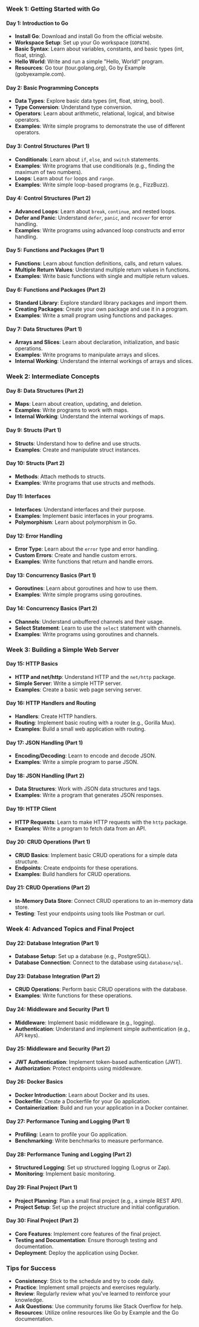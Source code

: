 ### Week 1: Getting Started with Go

#### Day 1: Introduction to Go
- **Install Go**: Download and install Go from the official website.
- **Workspace Setup**: Set up your Go workspace (`GOPATH`).
- **Basic Syntax**: Learn about variables, constants, and basic types (int, float, string).
- **Hello World**: Write and run a simple "Hello, World!" program.
- **Resources**: Go tour (tour.golang.org), Go by Example (gobyexample.com).

#### Day 2: Basic Programming Concepts
- **Data Types**: Explore basic data types (int, float, string, bool).
- **Type Conversion**: Understand type conversion.
- **Operators**: Learn about arithmetic, relational, logical, and bitwise operators.
- **Examples**: Write simple programs to demonstrate the use of different operators.

#### Day 3: Control Structures (Part 1)
- **Conditionals**: Learn about `if`, `else`, and `switch` statements.
- **Examples**: Write programs that use conditionals (e.g., finding the maximum of two numbers).
- **Loops**: Learn about `for` loops and `range`.
- **Examples**: Write simple loop-based programs (e.g., FizzBuzz).

#### Day 4: Control Structures (Part 2)
- **Advanced Loops**: Learn about `break`, `continue`, and nested loops.
- **Defer and Panic**: Understand `defer`, `panic`, and `recover` for error handling.
- **Examples**: Write programs using advanced loop constructs and error handling.

#### Day 5: Functions and Packages (Part 1)
- **Functions**: Learn about function definitions, calls, and return values.
- **Multiple Return Values**: Understand multiple return values in functions.
- **Examples**: Write basic functions with single and multiple return values.

#### Day 6: Functions and Packages (Part 2)
- **Standard Library**: Explore standard library packages and import them.
- **Creating Packages**: Create your own package and use it in a program.
- **Examples**: Write a small program using functions and packages.

#### Day 7: Data Structures (Part 1)
- **Arrays and Slices**: Learn about declaration, initialization, and basic operations.
- **Examples**: Write programs to manipulate arrays and slices.
- **Internal Working**: Understand the internal workings of arrays and slices.

### Week 2: Intermediate Concepts

#### Day 8: Data Structures (Part 2)
- **Maps**: Learn about creation, updating, and deletion.
- **Examples**: Write programs to work with maps.
- **Internal Working**: Understand the internal workings of maps.

#### Day 9: Structs (Part 1)
- **Structs**: Understand how to define and use structs.
- **Examples**: Create and manipulate struct instances.

#### Day 10: Structs (Part 2)
- **Methods**: Attach methods to structs.
- **Examples**: Write programs that use structs and methods.

#### Day 11: Interfaces
- **Interfaces**: Understand interfaces and their purpose.
- **Examples**: Implement basic interfaces in your programs.
- **Polymorphism**: Learn about polymorphism in Go.

#### Day 12: Error Handling
- **Error Type**: Learn about the `error` type and error handling.
- **Custom Errors**: Create and handle custom errors.
- **Examples**: Write functions that return and handle errors.

#### Day 13: Concurrency Basics (Part 1)
- **Goroutines**: Learn about goroutines and how to use them.
- **Examples**: Write simple programs using goroutines.

#### Day 14: Concurrency Basics (Part 2)
- **Channels**: Understand unbuffered channels and their usage.
- **Select Statement**: Learn to use the `select` statement with channels.
- **Examples**: Write programs using goroutines and channels.

### Week 3: Building a Simple Web Server

#### Day 15: HTTP Basics
- **HTTP and net/http**: Understand HTTP and the `net/http` package.
- **Simple Server**: Write a simple HTTP server.
- **Examples**: Create a basic web page serving server.

#### Day 16: HTTP Handlers and Routing
- **Handlers**: Create HTTP handlers.
- **Routing**: Implement basic routing with a router (e.g., Gorilla Mux).
- **Examples**: Build a small web application with routing.

#### Day 17: JSON Handling (Part 1)
- **Encoding/Decoding**: Learn to encode and decode JSON.
- **Examples**: Write a simple program to parse JSON.

#### Day 18: JSON Handling (Part 2)
- **Data Structures**: Work with JSON data structures and tags.
- **Examples**: Write a program that generates JSON responses.

#### Day 19: HTTP Client
- **HTTP Requests**: Learn to make HTTP requests with the `http` package.
- **Examples**: Write a program to fetch data from an API.

#### Day 20: CRUD Operations (Part 1)
- **CRUD Basics**: Implement basic CRUD operations for a simple data structure.
- **Endpoints**: Create endpoints for these operations.
- **Examples**: Build handlers for CRUD operations.

#### Day 21: CRUD Operations (Part 2)
- **In-Memory Data Store**: Connect CRUD operations to an in-memory data store.
- **Testing**: Test your endpoints using tools like Postman or curl.

### Week 4: Advanced Topics and Final Project

#### Day 22: Database Integration (Part 1)
- **Database Setup**: Set up a database (e.g., PostgreSQL).
- **Database Connection**: Connect to the database using `database/sql`.

#### Day 23: Database Integration (Part 2)
- **CRUD Operations**: Perform basic CRUD operations with the database.
- **Examples**: Write functions for these operations.

#### Day 24: Middleware and Security (Part 1)
- **Middleware**: Implement basic middleware (e.g., logging).
- **Authentication**: Understand and implement simple authentication (e.g., API keys).

#### Day 25: Middleware and Security (Part 2)
- **JWT Authentication**: Implement token-based authentication (JWT).
- **Authorization**: Protect endpoints using middleware.

#### Day 26: Docker Basics
- **Docker Introduction**: Learn about Docker and its uses.
- **Dockerfile**: Create a Dockerfile for your Go application.
- **Containerization**: Build and run your application in a Docker container.

#### Day 27: Performance Tuning and Logging (Part 1)
- **Profiling**: Learn to profile your Go application.
- **Benchmarking**: Write benchmarks to measure performance.

#### Day 28: Performance Tuning and Logging (Part 2)
- **Structured Logging**: Set up structured logging (Logrus or Zap).
- **Monitoring**: Implement basic monitoring.

#### Day 29: Final Project (Part 1)
- **Project Planning**: Plan a small final project (e.g., a simple REST API).
- **Project Setup**: Set up the project structure and initial configuration.

#### Day 30: Final Project (Part 2)
- **Core Features**: Implement core features of the final project.
- **Testing and Documentation**: Ensure thorough testing and documentation.
- **Deployment**: Deploy the application using Docker.

### Tips for Success
- **Consistency**: Stick to the schedule and try to code daily.
- **Practice**: Implement small projects and exercises regularly.
- **Review**: Regularly review what you've learned to reinforce your knowledge.
- **Ask Questions**: Use community forums like Stack Overflow for help.
- **Resources**: Utilize online resources like Go by Example and the Go documentation.

